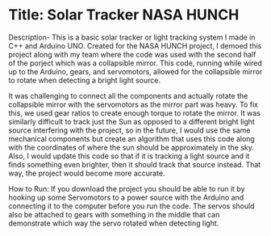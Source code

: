# Title: Solar Tracker NASA HUNCH

Description- This is a basic solar tracker or light tracking system I made in C++ and Arduino UNO. Created for the NASA HUNCH project, I demoed this project along with my team where the code was used with the second half of the porject which was a collapsible mirror. This code, running while wired up to the Arduino, gears, and servomotors, allowed for the collapsible mirror to rotate when detecting a bright light source.

It was challenging to connect all the components and actually rotate the collapsible mirror with the servomotors as the mirror part was heavy. To fix this, we used gear ratios to create enough torque to rotate the mirror. It was similarly difficult to track just the Sun as opposed to a different bright light source interfering with the project, so in the future, I would use the same mechanical components but create an algorithm that uses this code along with the coordinates of where the sun should be approximately in the sky. Also, I would update this code so that if it is tracking a light source and it finds something even brighter, then it should track that source instead. That way, the project would become more accurate.

How to Run: If you download the project you should be able to run it by hooking up some Servomotors to a power source with the Arduino and connecting it to the computer before you run the code. The servos should also be attached to gears with something in the middle that can demonstrate which way the servo rotated when detecting light.
 
